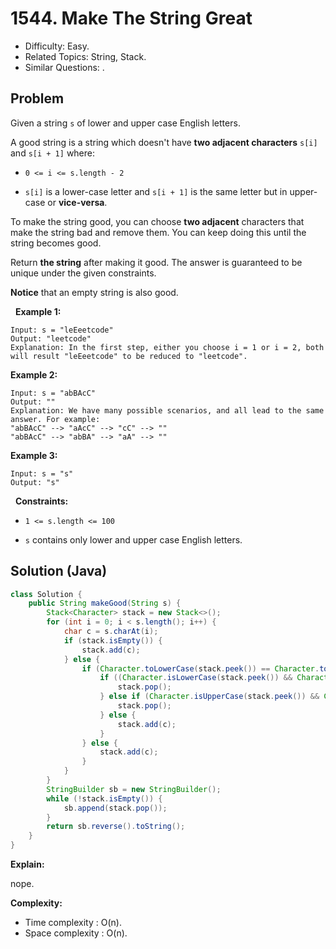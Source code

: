 # 1544. Make The String Great

- Difficulty: Easy.
- Related Topics: String, Stack.
- Similar Questions: .

## Problem

Given a string ```s``` of lower and upper case English letters.

A good string is a string which doesn't have **two adjacent characters** ```s[i]``` and ```s[i + 1]``` where:


	
- ```0 <= i <= s.length - 2```
	
- ```s[i]``` is a lower-case letter and ```s[i + 1]``` is the same letter but in upper-case or **vice-versa**.


To make the string good, you can choose **two adjacent** characters that make the string bad and remove them. You can keep doing this until the string becomes good.

Return **the string** after making it good. The answer is guaranteed to be unique under the given constraints.

**Notice** that an empty string is also good.

 
**Example 1:**

```
Input: s = "leEeetcode"
Output: "leetcode"
Explanation: In the first step, either you choose i = 1 or i = 2, both will result "leEeetcode" to be reduced to "leetcode".
```

**Example 2:**

```
Input: s = "abBAcC"
Output: ""
Explanation: We have many possible scenarios, and all lead to the same answer. For example:
"abBAcC" --> "aAcC" --> "cC" --> ""
"abBAcC" --> "abBA" --> "aA" --> ""
```

**Example 3:**

```
Input: s = "s"
Output: "s"
```

 
**Constraints:**


	
- ```1 <= s.length <= 100```
	
- ```s``` contains only lower and upper case English letters.



## Solution (Java)

```java
class Solution {
    public String makeGood(String s) {
        Stack<Character> stack = new Stack<>();
        for (int i = 0; i < s.length(); i++) {
            char c = s.charAt(i);
            if (stack.isEmpty()) {
                stack.add(c);
            } else {
                if (Character.toLowerCase(stack.peek()) == Character.toLowerCase(c)) {
                    if ((Character.isLowerCase(stack.peek()) && Character.isUpperCase(c))) {
                        stack.pop();
                    } else if (Character.isUpperCase(stack.peek()) && Character.isLowerCase(c)) {
                        stack.pop();
                    } else {
                        stack.add(c);
                    }
                } else {
                    stack.add(c);
                }
            }
        }
        StringBuilder sb = new StringBuilder();
        while (!stack.isEmpty()) {
            sb.append(stack.pop());
        }
        return sb.reverse().toString();
    }
}
```

**Explain:**

nope.

**Complexity:**

* Time complexity : O(n).
* Space complexity : O(n).
